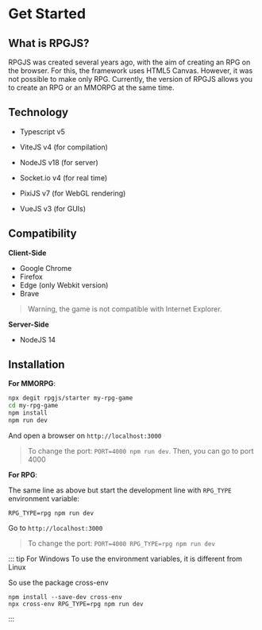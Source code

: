 # Get Started

## What is RPGJS?

RPGJS was created several years ago, with the aim of creating an RPG on the browser. For this, the framework uses HTML5 Canvas. However, it was not possible to make only RPG. Currently, the version of RPGJS allows you to create an RPG or an MMORPG at the same time.

## Technology

- Typescript v5
- ViteJS v4 (for compilation)
- NodeJS v18 (for server)

- Socket.io v4 (for real time)
- PixiJS v7 (for WebGL rendering)
- VueJS v3 (for GUIs)

## Compatibility

**Client-Side**

- Google Chrome
- Firefox
- Edge (only Webkit version)
- Brave

> Warning, the game is not compatible with Internet Explorer.

**Server-Side**

- NodeJS 14

## Installation

**For MMORPG**:

```bash
npx degit rpgjs/starter my-rpg-game
cd my-rpg-game
npm install
npm run dev
```

And open a browser on `http://localhost:3000`

 > To change the port: `PORT=4000 npm run dev`. Then, you can go to port 4000

**For RPG**:

The same line as above but start the development line with `RPG_TYPE` environment variable:

`RPG_TYPE=rpg npm run dev`

Go to `http://localhost:3000`

> To change the port: `PORT=4000 RPG_TYPE=rpg npm run dev`

::: tip For Windows
To use the environment variables, it is different from Linux

So use the package cross-env

```
npm install --save-dev cross-env
npx cross-env RPG_TYPE=rpg npm run dev
```
:::